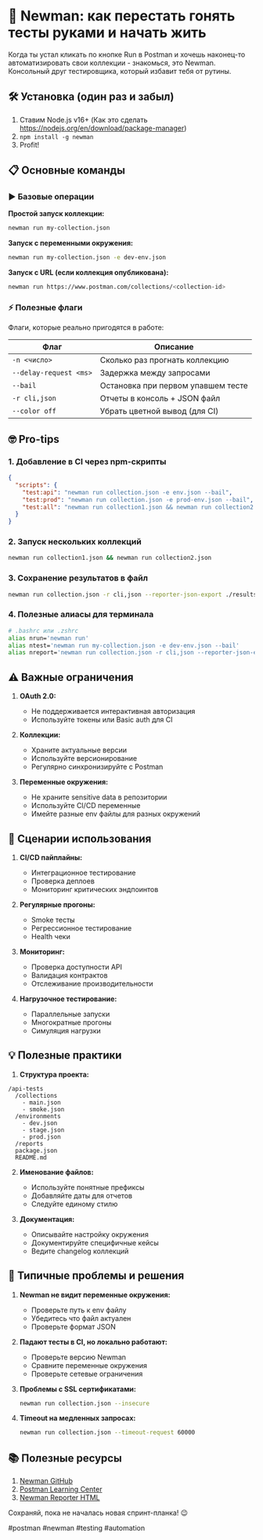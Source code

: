 # 🤖 Newman: как перестать гонять тесты руками и начать жить

Когда ты устал кликать по кнопке Run в Postman и хочешь наконец-то автоматизировать свои коллекции - знакомься, это Newman. Консольный друг тестировщика, который избавит тебя от рутины.

## 🛠 Установка (один раз и забыл)

1. Ставим Node.js v16+ (Как это сделать https://nodejs.org/en/download/package-manager)
2. `npm install -g newman`
3. Profit!

## 📋 Основные команды

### ▶️ Базовые операции

**Простой запуск коллекции:**
```bash
newman run my-collection.json
```

**Запуск с переменными окружения:**
```bash
newman run my-collection.json -e dev-env.json
```

**Запуск с URL (если коллекция опубликована):**
```bash
newman run https://www.postman.com/collections/<collection-id>
```

### ⚡️ Полезные флаги

Флаги, которые реально пригодятся в работе:

| Флаг | Описание |
|------|----------|
| `-n <число>` | Сколько раз прогнать коллекцию |
| `--delay-request <ms>` | Задержка между запросами |
| `--bail` | Остановка при первом упавшем тесте |
| `-r cli,json` | Отчеты в консоль + JSON файл |
| `--color off` | Убрать цветной вывод (для CI) |

## 🤓 Pro-tips

### 1. Добавление в CI через npm-скрипты

```json
{
  "scripts": {
    "test:api": "newman run collection.json -e env.json --bail",
    "test:prod": "newman run collection.json -e prod-env.json --bail",
    "test:all": "newman run collection1.json && newman run collection2.json"
  }
}
```

### 2. Запуск нескольких коллекций

```bash
newman run collection1.json && newman run collection2.json
```

### 3. Сохранение результатов в файл

```bash
newman run collection.json -r cli,json --reporter-json-export ./results.json
```

### 4. Полезные алиасы для терминала

```bash
# .bashrc или .zshrc
alias nrun='newman run'
alias ntest='newman run my-collection.json -e dev-env.json --bail'
alias nreport='newman run collection.json -r cli,json --reporter-json-export'
```

## ⚠️ Важные ограничения

1. **OAuth 2.0:**
   - Не поддерживается интерактивная авторизация
   - Используйте токены или Basic auth для CI

2. **Коллекции:**
   - Храните актуальные версии
   - Используйте версионирование
   - Регулярно синхронизируйте с Postman

3. **Переменные окружения:**
   - Не храните sensitive data в репозитории
   - Используйте CI/CD переменные
   - Имейте разные env файлы для разных окружений

## 🎯 Сценарии использования

1. **CI/CD пайплайны:**
   - Интеграционное тестирование
   - Проверка деплоев
   - Мониторинг критических эндпоинтов

2. **Регулярные прогоны:**
   - Smoke тесты
   - Регрессионное тестирование
   - Health чеки

3. **Мониторинг:**
   - Проверка доступности API
   - Валидация контрактов
   - Отслеживание производительности

4. **Нагрузочное тестирование:**
   - Параллельные запуски
   - Многократные прогоны
   - Симуляция нагрузки

## 💡 Полезные практики

1. **Структура проекта:**
```
/api-tests
  /collections
    - main.json
    - smoke.json
  /environments
    - dev.json
    - stage.json
    - prod.json
  /reports
  package.json
  README.md
```

2. **Именование файлов:**
   - Используйте понятные префиксы
   - Добавляйте даты для отчетов
   - Следуйте единому стилю

3. **Документация:**
   - Описывайте настройку окружения
   - Документируйте специфичные кейсы
   - Ведите changelog коллекций

## 🐛 Типичные проблемы и решения

1. **Newman не видит переменные окружения:**
   - Проверьте путь к env файлу
   - Убедитесь что файл актуален
   - Проверьте формат JSON

2. **Падают тесты в CI, но локально работают:**
   - Проверьте версию Newman
   - Сравните переменные окружения
   - Проверьте сетевые ограничения

3. **Проблемы с SSL сертификатами:**
   ```bash
   newman run collection.json --insecure
   ```

4. **Timeout на медленных запросах:**
   ```bash
   newman run collection.json --timeout-request 60000
   ```

## 📚 Полезные ресурсы

1. [Newman GitHub](https://github.com/postmanlabs/newman)
2. [Postman Learning Center](https://learning.postman.com/docs/running-collections/using-newman-cli/command-line-integration-with-newman/)
3. [Newman Reporter HTML](https://github.com/postmanlabs/newman-reporter-html)

Сохраняй, пока не началась новая спринт-планка! 😉

#postman #newman #testing #automation